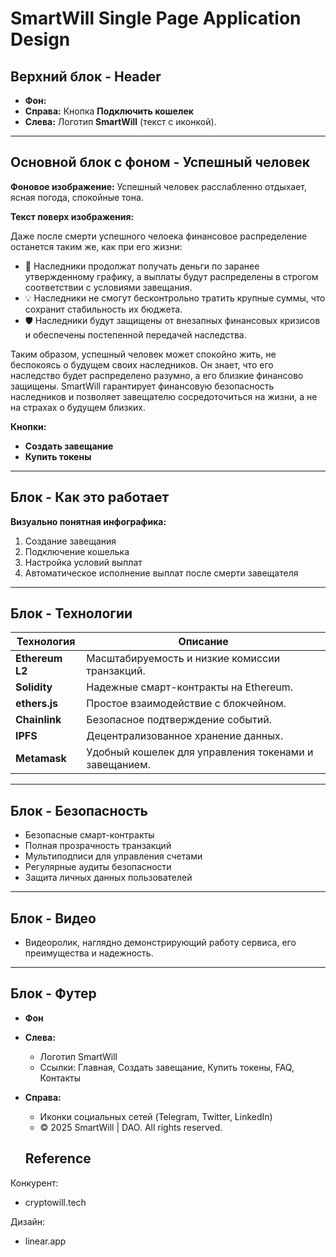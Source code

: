 # SmartWill Single Page Application Design

## Верхний блок - Header
- **Фон:** 
- **Справа:** Кнопка **Подключить кошелек** 
- **Слева:** Логотип **SmartWill** (текст с иконкой).

---

## Основной блок с фоном - Успешный человек

**Фоновое изображение:** Успешный человек расслабленно отдыхает, ясная погода, спокойные тона.

**Текст поверх изображения:**

Даже после смерти успешного челоека финансовое распределение останется таким же, как при его жизни:

- 📅 Наследники продолжат получать деньги по заранее утвержденному графику, а выплаты будут распределены в строгом соответствии с условиями завещания.
- 💡 Наследники не смогут бесконтрольно тратить крупные суммы, что сохранит стабильность их бюджета.
- 🛡 Наследники будут защищены от внезапных финансовых кризисов и обеспечены постепенной передачей наследства.

Таким образом, успешный человек может спокойно жить, не беспокоясь о будущем своих наследников. Он знает, что его наследство будет распределено разумно, а его близкие финансово защищены. SmartWill гарантирует финансовую безопасность наследников и позволяет завещателю сосредоточиться на жизни, а не на страхах о будущем близких.

**Кнопки:**
- **Создать завещание** 
- **Купить токены** 

---

## Блок - Как это работает

**Визуально понятная инфографика:**

1. Создание завещания
2. Подключение кошелька
3. Настройка условий выплат
4. Автоматическое исполнение выплат после смерти завещателя

---

## Блок - Технологии

| Технология                | Описание                                           |
|---------------------------|----------------------------------------------------|
| **Ethereum L2**           | Масштабируемость и низкие комиссии транзакций.     |
| **Solidity**              | Надежные смарт-контракты на Ethereum.              |
| **ethers.js**             | Простое взаимодействие с блокчейном.               |
| **Chainlink**             | Безопасное подтверждение событий.                  |
| **IPFS**                  | Децентрализованное хранение данных.                |
| **Metamask**              | Удобный кошелек для управления токенами и завещанием. |

---

## Блок - Безопасность

- Безопасные смарт-контракты
- Полная прозрачность транзакций
- Мультиподписи для управления счетами
- Регулярные аудиты безопасности
- Защита личных данных пользователей

---

## Блок - Видео

- Видеоролик, наглядно демонстрирующий работу сервиса, его преимущества и надежность.

---

## Блок - Футер

- **Фон** 
- **Слева:**
    - Логотип SmartWill
    - Ссылки: Главная, Создать завещание, Купить токены, FAQ, Контакты

- **Справа:**
    - Иконки социальных сетей (Telegram, Twitter, LinkedIn)
    - © 2025 SmartWill | DAO. All rights reserved.
 
  ## Reference
Конкурент:
- cryptowill.tech
  
Дизайн:
- linear.app
